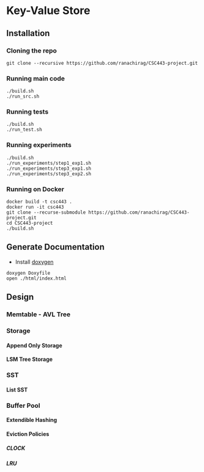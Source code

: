 # Key-Value Store

## Installation

### Cloning the repo 

```
git clone --recursive https://github.com/ranachirag/CSC443-project.git
```

### Running main code
```
./build.sh
./run_src.sh
```

### Running tests
```
./build.sh
./run_test.sh
```

### Running experiments
```
./build.sh
./run_experiments/step1_exp1.sh
./run_experiments/step3_exp1.sh
./run_experiments/step3_exp2.sh
```

### Running on Docker
```
docker build -t csc443 .
docker run -it csc443
git clone --recurse-submodule https://github.com/ranachirag/CSC443-project.git
cd CSC443-project
./build.sh
```


## Generate Documentation

- Install [doxygen](https://doxygen.nl/download.html)

```
doxygen Doxyfile
open ./html/index.html
```

## Design

### Memtable - AVL Tree

### Storage

#### Append Only Storage


#### LSM Tree Storage


### SST 

#### List SST


### Buffer Pool

#### Extendible Hashing


#### Eviction Policies

##### CLOCK

##### LRU



